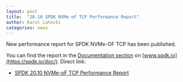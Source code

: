 ```yaml
---
layout: post
title:  "20.10 SPDK NVMe-oF TCP Performance Report"
author: Karol Latecki
categories: news
---
```


New performance report for SPDK NVMe-OF TCP has been published.

You can find the report in the [Documentation section](https://spdk.io/doc/) on [www.spdk.io](https://spdk.io/doc/).
Direct link:

- [SPDK 20.10 NVMe-oF TCP Performance Report](https://ci.spdk.io/download/performance-reports/SPDK_tcp_perf_report_2010.pdf)

